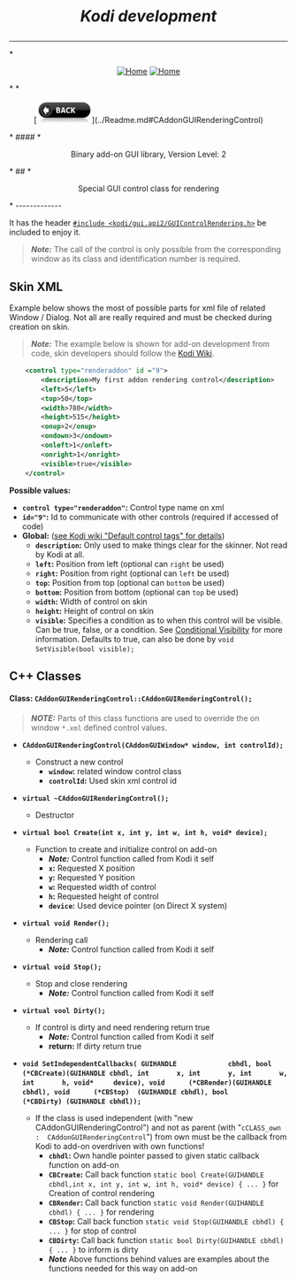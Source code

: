 # *<p align="center">Kodi development</p>*
-------------
*<p align="center">
  [<img src="http://kodi.wiki/images/c/c9/Logo.png" alt="Home">](http://kodi.tv/)
  [<img src="http://kodi.wiki/images/5/52/Zappy.png" alt="Home" width="100" height="100">](http://kodi.tv/)
</p>*
*<p align="center">
  [<img src="help.BackButton.png" alt="Back" width="100" height="40">](../Readme.md#CAddonGUIRenderingControl)
</p>*
#### *<p align="center">Binary add-on GUI library, Version Level: 2</p>*
## *<p align="center">Special GUI control class for rendering </p>*
-------------


It has the header [`#include <kodi/gui.api2/GUIControlRendering.h>`](../GUIControlRendering.h) be included to enjoy it.

> ***Note:*** The call of the control is only possible from the corresponding window as its class and identification number is required.

Skin XML
-------------

Example below shows the most of possible parts for xml file of related Window / Dialog. Not all are really required and must be checked during creation on skin.

> ***Note:*** The example below is shown for add-on development from code, skin developers should follow the [Kodi Wiki](http://kodi.wiki/view/Skinning).

```xml
	<control type="renderaddon" id ="9">
		<description>My first addon rendering control</description>
		<left>5</left>
		<top>50</top>
		<width>780</width>
		<height>515</height>
		<onup>2</onup>
		<ondown>3</ondown>
		<onleft>1</onleft>
		<onright>1</onright>
		<visible>true</visible>
	</control>
```

**Possible values:**
- **`control type="renderaddon"`:** Control type name on xml
- **`id="9"`:** Id to communicate with other controls (required if accessed of code)
- **Global:** ([see Kodi wiki "Default control tags" for details](http://kodi.wiki/view/Default_Control_Tags))
  - **`description`:** Only used to make things clear for the skinner. Not read by Kodi at all.
  - **`left`:** Position from left (optional can `right` be used)
  - **`right`:** Position from right (optional can `left` be used)
  - **`top`:** Position from top (optional can `bottom` be used)
  - **`bottom`:** Position from bottom (optional can `top` be used)
  - **`width`:** Width of control on skin
  - **`height`:** Height of control on skin
  - **`visible`:** Specifies a condition as to when this control will be visible. Can be true, false, or a condition. See [Conditional Visibility](http://kodi.wiki/view/Conditional_Visibility) for more information. Defaults to true, can also be done by `void SetVisible(bool visible);`

C++ Classes
-------------

#### Class: `CAddonGUIRenderingControl::CAddonGUIRenderingControl();`

> ***NOTE:*** Parts of this class functions are used to override the on window `*.xml` defined control values.

*  **`CAddonGUIRenderingControl(CAddonGUIWindow* window, int controlId);`**
    * Construct a new control
      * **`window`:** related window control class
      * **`controlId`:** Used skin xml control id

*  **`virtual ~CAddonGUIRenderingControl();`**
    * Destructor

*  **`virtual bool Create(int x, int y, int w, int h, void* device);`**
    * Function to create and initialize control on add-on
      * ***Note:*** Control function called from Kodi it self
      * **`x`:** Requested X position
      * **`y`:** Requested Y position
      * **`w`:** Requested width of control
      * **`h`:** Requested height of control
      * **`device`:** Used device pointer (on Direct X system)

*  **`virtual void Render();`**
    * Rendering call
      * ***Note:*** Control function called from Kodi it self

*  **`virtual void Stop();`**
    * Stop and close rendering
      * ***Note:*** Control function called from Kodi it self

*  **`virtual vool Dirty();`**
    * If control is dirty and need rendering return true
      * ***Note:*** Control function called from Kodi it self
      * **return:** If dirty return true

*  **`void SetIndependentCallbacks(
        GUIHANDLE             cbhdl,
        bool      (*CBCreate)(GUIHANDLE cbhdl,
                              int       x,
                              int       y,
                              int       w,
                              int       h,
                              void*     device),
        void      (*CBRender)(GUIHANDLE cbhdl),
        void      (*CBStop)  (GUIHANDLE cbhdl),
        bool      (*CBDirty) (GUIHANDLE cbhdl));`**
    * If the class is used independent (with "new CAddonGUIRenderingControl") and not as parent (with "`cCLASS_own : 
      CAddonGUIRenderingControl`") from own must be the callback from Kodi to add-on overdriven with own functions!
      * **`cbhdl`:** Own handle pointer passed to given static callback function on add-on
      * **`CBCreate`:** Call back function `static bool Create(GUIHANDLE cbhdl,int x, int y, int w, int h, void* device) { ... }` for Creation of control rendering
      * **`CBRender`:** Call back function `static void Render(GUIHANDLE cbhdl) { ... }` for rendering
      * **`CBStop`:** Call back function `static void Stop(GUIHANDLE cbhdl) { ... }` for stop of control
      * **`CBDirty`:** Call back function `static bool Dirty(GUIHANDLE cbhdl) { ... }` to inform is dirty
      * ***Note*** Above functions behind values are examples about the functions needed for this way on add-on

